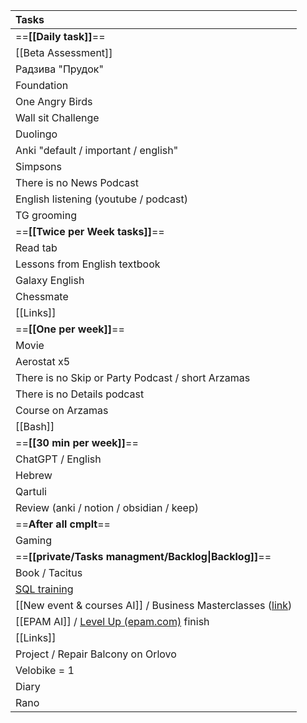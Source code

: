 
| Tasks                                                                                                                                                                                     |
|:----------------------------------------------------------------------------------------------------------------------------------------------------------------------------------------- |
| ==__[[Daily task]]__==                                                                                                                                                                    |
| [[Beta Assessment]]                                                                                                                                                                       |
| Радзива "Прудок"                                                                                                                                                                          |
| Foundation                                                                                                                                                                                |
| One Angry Birds                                                                                                                                                                           |
| Wall sit Challenge                                                                                                                                                                        |
| Duolingo                                                                                                                                                                                  |
| Anki "default / important / english"                                                                                                                                                      |
| Simpsons                                                                                                                                                                                  |
| There is no News Podcast                                                                                                                                                                  |
| English listening (youtube / podcast)                                                                                                                                                     |
| TG grooming                                                                                                                                                                               |
| ==__[[Twice per Week tasks]]__==                                                                                                                                                          |
| Read tab                                                                                                                                                                                  |
| Lessons from English textbook                                                                                                                                                             |
| Galaxy English                                                                                                                                                                            |
| Chessmate                                                                                                                                                                                 |
| [[Links]]                                                                                                                                                                                 |
| ==__[[One per week]]__==                                                                                                                                                                  |
| Movie                                                                                                                                                                                     |
| Aerostat x5                                                                                                                                                                               |
| There is no Skip or Party Podcast / short Arzamas                                                                                                                                         |
| There is no Details podcast                                                                                                                                                               |
| Course on Arzamas                                                                                                                                                                         |
| [[Bash]]                                                                                                                                                                                  |
| ==__[[30 min per week]]__==                                                                                                                                                               |
| ChatGPT / English                                                                                                                                                                         |
| Hebrew                                                                                                                                                                                    |
| Qartuli                                                                                                                                                                                   |
| Review (anki / notion / obsidian / keep)                                                                                                                                                  |
| ==__After all cmplt__==                                                                                                                                                                   |
| Gaming                                                                                                                                                                                    |
| ==__[[private/Tasks managment/Backlog\|Backlog]]__==                                                                                                                                      |
| Book / Tacitus                                                                                                                                                                            |
| [SQL training](https://sqltest.online/)                                                                                                                                                   |
| [[New event & courses AI]] / Business Masterclasses ([link](https://videoportal.epam.com/playlist/OJMBo37n/play/2JwQldqa "https://videoportal.epam.com/playlist/ojmbo37n/play/2jwqldqa")) |
| [[EPAM AI]] / [Level Up (epam.com)](https://levelup.epam.com/skill/skillId=7770000000002718987&skillLevelId=7770000000000001001) finish                                                   |
| [[Links]]                                                                                                                                                                                 |
| Project / Repair Balcony on Orlovo                                                                                                                                                        |
| Velobike = 1                                                                                                                                                                              |
| Diary                                                                                                                                                                                     |
| Rano                                                                                                                                                                                      |

